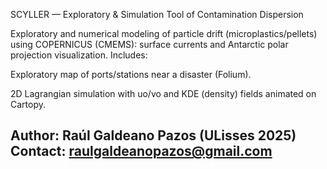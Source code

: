 SCYLLER — Exploratory & Simulation Tool of Contamination Dispersion

Exploratory and numerical modeling of particle drift (microplastics/pellets) using COPERNICUS (CMEMS): surface currents and Antarctic polar projection visualization. Includes:

Exploratory map of ports/stations near a disaster (Folium).

2D Lagrangian simulation with uo/vo and KDE (density) fields animated on Cartopy.

Author: Raúl Galdeano Pazos (ULisses 2025)
Contact: raulgaldeanopazos@gmail.com
---

